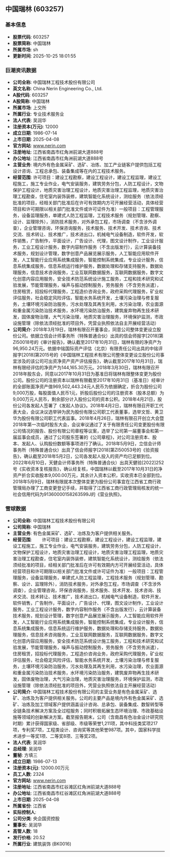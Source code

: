 ## 中国瑞林 (603257)

### 基本信息

- **股票代码**: 603257
- **股票简称**: 中国瑞林
- **所属市场**: sh
- **更新时间**: 2025-10-25 18:01:55

### 巨潮资讯数据

- **公司全称**: 中国瑞林工程技术股份有限公司
- **英文名称**: China Nerin Engineering Co., Ltd.
- **A股代码**: 603257
- **A股简称**: 中国瑞林
- **所属市场**: 上交所
- **所属行业**: 专业技术服务业
- **法人代表**: 吴润华
- **注册资本(万元)**: 12000
- **成立日期**: 1986-07-14
- **上市日期**: 2025-04-08
- **官方网站**: www.nerin.com
- **注册地址**: 江西省南昌市红角洲前湖大道888号
- **办公地址**: 江西省南昌市红角洲前湖大道888号
- **主营业务**: 境内外有色金属采矿、选矿、冶炼、加工产业链客户提供包括工程设计咨询、工程总承包、装备集成等在内的工程技术服务。
- **经营范围**: 许可项目：建设工程勘察，建设工程设计，建设工程监理，建设工程施工，施工专业作业，电气安装服务，建筑劳务分包，人防工程设计，文物保护工程设计，地质灾害治理工程设计，地质灾害治理工程监理，地质灾害治理工程勘查，住宅室内装饰装修，建筑智能化系统设计，测绘服务（依法须经批准的项目，经相关部门批准后在许可有效期内方可开展经营活动，具体经营项目和许可期限以相关部门批准文件或许可证件为准）一般项目：工程管理服务，设备监理服务，单建式人防工程监理，工程技术服务（规划管理、勘察、设计、监理除外），消防技术服务，对外承包工程，市场调查（不含涉外调查），企业管理咨询，环保咨询服务，技术服务、技术开发、技术咨询、技术交流、技术转让、技术推广，技术进出口，机械电气设备制造，软件开发，软件销售，广告制作，平面设计，广告设计、代理，图文设计制作，工业设计服务，工业工程设计服务，数字内容制作服务（不含出版发行），云计算装备技术服务，规划设计管理，数字创意产品展览展示服务，人工智能应用软件开发，人工智能行业应用系统集成服务，智能控制系统集成，专业设计服务，信息系统集成服务，信息系统运行维护服务，数据处理和存储支持服务，数据处理服务，信息技术咨询服务，工业互联网数据服务，互联网数据服务，数字文化创意内容应用服务，安全技术防范系统设计施工服务，工程和技术研究和试验发展，节能管理服务，噪声与振动控制服务，劳务服务（不含劳务派遣），住房租赁，招投标代理服务，工程造价咨询业务，政府采购代理服务，矿业权评估服务，社会稳定风险评估，智能水务系统开发，土壤污染治理与修复服务，土壤环境污染防治服务，污水处理及其再生利用，水污染治理，农业面源和重金属污染防治技术服务，水环境污染防治服务，建筑废弃物再生技术研发，固体废物治理，大气污染治理，地质灾害治理服务，环境保护监测，市政设施管理（除依法须经批准的项目外，凭营业执照依法自主开展经营活动）
- **公司简介**: 2018年3月19日，瑞林有限召开董事会，同意公司整体变更设立股份公司。依据立信会计师事务所（特殊普通合伙）出具的信会师报字[2018]第ZI50018号的《审计报告》，确认截至2017年10月31日，瑞林有限的净资产为96,950.24万元。依据中铭国际资产评估（北京）有限责任公司出具的中铭评报字[2018]第2015号的《中国瑞林工程技术有限公司整体变更设立股份公司事宜涉及的该公司可出资净资产资产评估报告》，确认截至2017年10月31日，瑞林有限经评估的净资产为144,165.30万元。2018年3月30日，瑞林有限召开2018年股东会，同意以2017年10月31日为基准日将瑞林有限整体变更为股份公司。股份公司的注册资本以瑞林有限截至2017年10月31日（基准日）经审计的全部账面净资产值969,502,443.24元人民币为依据确定，折合为股份公司9,000万股，每股面值人民币1元，折股后股份公司的注册资本（股本总额）为9,000万元人民币，剩余部分计入股份公司的资本公积。2018年4月21日，股份公司各发起人签署了《发起人协议》。2018年4月2日，瑞林有限召开职工代表大会，会议决议选举钟为民为股份有限公司职工代表董事，选举文哲、黄卫华为股份有限公司职工代表监事。2018年4月26日，瑞林有限召开创立大会暨2018年第一次临时股东大会，会议审议通过了关于有限责任公司变更股份有限公司情况的报告、股份有限公司章程等议案，选举了公司第一届董事会和第一届监事会成员，通过了公司股东签署的《公司章程》，对公司注册资本、股本、发起人、认购股份数额等事项进行了确认。2018年5月9日，立信会计师事务所（特殊普通合伙）出具了信会师报字[2018]第ZI50053号的《验资报告》，确认截至2018年5月2日，公司各发起人投入的资产均已足额到位。2022年6月10日，天健会计师事务所（特殊普通合伙）出具天健验[2022]252号《实收资本复核报告》，确认经复核，中国瑞林以截至2017年10月31日的净资产折合实收股本9,000.00万元，其余计入资本公积，实收资本已全部到位。2018年5月9日，瑞林有限就本次整体变更为股份公司事宜在江西省工商行政管理局办理了工商变更登记手续，并取得了江西省工商行政管理局核发的统一社会信用代码为91360000158263599J的《营业执照》。

### 雪球数据

- **公司全称**: 中国瑞林工程技术股份有限公司
- **公司简称**: 中国瑞林
- **主营业务**: 有色金属采矿、选矿、冶炼及为客户提供相关服务。
- **经营范围**: 　　许可项目：建设工程勘察，建设工程设计，建设工程监理，建设工程施工，施工专业作业，电气安装服务，建筑劳务分包，人防工程设计，文物保护工程设计，地质灾害治理工程设计，地质灾害治理工程监理，地质灾害治理工程勘查，住宅室内装饰装修，建筑智能化系统设计，测绘服务（依法须经批准的项目，经相关部门批准后在许可有效期内方可开展经营活动，具体经营项目和许可期限以相关部门批准文件或许可证件为准）一般项目：工程管理服务，设备监理服务，单建式人防工程监理，工程技术服务（规划管理、勘察、设计、监理除外），消防技术服务，对外承包工程，市场调查（不含涉外调查），企业管理咨询，环保咨询服务，技术服务、技术开发、技术咨询、技术交流、技术转让、技术推广，技术进出口，机械电气设备制造，软件开发，软件销售，广告制作，平面设计，广告设计、代理，图文设计制作，工业设计服务，工业工程设计服务，数字内容制作服务（不含出版发行），云计算装备技术服务，规划设计管理，数字创意产品展览展示服务，人工智能应用软件开发，人工智能行业应用系统集成服务，智能控制系统集成，专业设计服务，信息系统集成服务，信息系统运行维护服务，数据处理和存储支持服务，数据处理服务，信息技术咨询服务，工业互联网数据服务，互联网数据服务，数字文化创意内容应用服务，安全技术防范系统设计施工服务，工程和技术研究和试验发展，节能管理服务，噪声与振动控制服务，劳务服务（不含劳务派遣），住房租赁，招投标代理服务，工程造价咨询业务，政府采购代理服务，矿业权评估服务，社会稳定风险评估，智能水务系统开发，土壤污染治理与修复服务，土壤环境污染防治服务，污水处理及其再生利用，水污染治理，农业面源和重金属污染防治技术服务，水环境污染防治服务，建筑废弃物再生技术研发，固体废物治理，大气污染治理，地质灾害治理服务，环境保护监测，市政设施管理（除依法须经批准的项目外，凭营业执照依法自主开展经营活动）
- **公司简介**: 中国瑞林工程技术股份有限公司的主营业务是有色金属采矿、选矿、冶炼及为客户提供相关服务。公司的主要产品是境内外有色金属采矿、选矿、冶炼及加工领域客户提供涵盖设计咨询、总承包、装备集成、数智转型等全链条技术解决方案及全过程服务；同时积极拓展生态环境治理、市政基础设施等领域的创新解决方案。截至报告期末，公司（含南昌有色冶金设计研究院时期）累计获得国家级、省部级、市级等荣誉1,211项，其中科技类奖项217项，专利奖7项，工程类设计、咨询奖等其他荣誉987项。其中，国家科学技术进步一等奖1项、二等奖8项、三等奖2项。
- **法人代表**: 吴润华
- **总经理**: 吴润华
- **董秘**: 方填三
- **成立日期**: 1986-07-13
- **注册资本(元)**: 12000.00万元
- **员工人数**: 2324
- **官方网站**: www.nerin.com
- **注册地址**: 江西省南昌市红谷滩区红角洲前湖大道888号
- **办公地址**: 江西省南昌市红谷滩区红角洲前湖大道888号
- **上市日期**: 2025-04-08
- **所属省份**: 江西省
- **实际控制人**: 
- **公司分类**: 央企国资控股
- **董事长**: 吴润华
- **高管人数**: 18
- **发行价格**: 20.52
- **所属行业**: 建筑装饰 (BK0016)

---